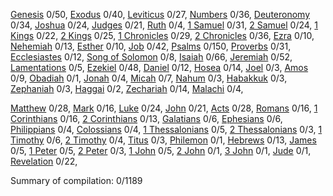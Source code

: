 <!-- generated 2023-07-04 20:01:34.888694 -->
[Genesis](bible/genesis/) 0/50, [Exodus](bible/exodus/) 0/40, [Leviticus](bible/leviticus/) 0/27, [Numbers](bible/numbers/) 0/36, [Deuteronomy](bible/deuteronomy/) 0/34, [Joshua](bible/joshua/) 0/24, [Judges](bible/judges/) 0/21, [Ruth](bible/ruth/) 0/4, [1 Samuel](bible/1_samuel/) 0/31, [2 Samuel](bible/2_samuel/) 0/24, [1 Kings](bible/1_kings/) 0/22, [2 Kings](bible/2_kings/) 0/25, [1 Chronicles](bible/1_chronicles/) 0/29, [2 Chronicles](bible/2_chronicles/) 0/36, [Ezra](bible/ezra/) 0/10, [Nehemiah](bible/nehemiah/) 0/13, [Esther](bible/esther/) 0/10, [Job](bible/job/) 0/42, [Psalms](bible/psalms/) 0/150, [Proverbs](bible/proverbs/) 0/31, [Ecclesiastes](bible/ecclesiastes/) 0/12, [Song of Solomon](bible/song_of_solomon/) 0/8, [Isaiah](bible/isaiah/) 0/66, [Jeremiah](bible/jeremiah/) 0/52, [Lamentations](bible/lamentations/) 0/5, [Ezekiel](bible/ezekiel/) 0/48, [Daniel](bible/daniel/) 0/12, [Hosea](bible/hosea/) 0/14, [Joel](bible/joel/) 0/3, [Amos](bible/amos/) 0/9, [Obadiah](bible/obadiah/) 0/1, [Jonah](bible/jonah/) 0/4, [Micah](bible/micah/) 0/7, [Nahum](bible/nahum/) 0/3, [Habakkuk](bible/habakkuk/) 0/3, [Zephaniah](bible/zephaniah/) 0/3, [Haggai](bible/haggai/) 0/2, [Zechariah](bible/zechariah/) 0/14, [Malachi](bible/malachi/) 0/4, 

[Matthew](bible/matthew/) 0/28, [Mark](bible/mark/) 0/16, [Luke](bible/luke/) 0/24, [John](bible/john/) 0/21, [Acts](bible/acts/) 0/28, [Romans](bible/romans/) 0/16, [1 Corinthians](bible/1_corinthians/) 0/16, [2 Corinthians](bible/2_corinthians/) 0/13, [Galatians](bible/galatians/) 0/6, [Ephesians](bible/ephesians/) 0/6, [Philippians](bible/philippians/) 0/4, [Colossians](bible/colossians/) 0/4, [1 Thessalonians](bible/1_thessalonians/) 0/5, [2 Thessalonians](bible/2_thessalonians/) 0/3, [1 Timothy](bible/1_timothy/) 0/6, [2 Timothy](bible/2_timothy/) 0/4, [Titus](bible/titus/) 0/3, [Philemon](bible/philemon/) 0/1, [Hebrews](bible/hebrews/) 0/13, [James](bible/james/) 0/5, [1 Peter](bible/1_peter/) 0/5, [2 Peter](bible/2_peter/) 0/3, [1 John](bible/1_john/) 0/5, [2 John](bible/2_john/) 0/1, [3 John](bible/3_john/) 0/1, [Jude](bible/jude/) 0/1, [Revelation](bible/revelation/) 0/22, 

Summary of compilation: 0/1189

